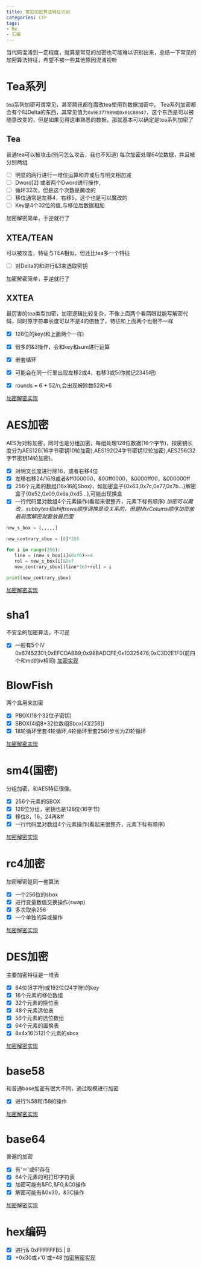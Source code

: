 ```yaml
---
title: 常见加密算法特征识别
categories: CTF
tags:
- Re
- 汇编
---
```

当代码混淆到一定程度，就算是常见的加密也可能难以识别出来，总结一下常见的加密算法特征，希望不被一些其他原因混淆视听
<!--more-->
# Tea系列
tea系列加密可谓常见，甚至腾讯都在魔改tea使用到数据加密中。
Tea系列加密都会有个叫Delta的东西，其常见值为`0x9E3779B9或0x61C88647`，这个东西是可以被随意改变的，但是如果见得这串熟悉的数据，那就基本可以确定是tea系列加密了
## Tea
普通tea可以被攻击(别问怎么攻击，我也不知道)
每次加密处理64位数据，并且被分别两组
 - [ ] 明显的两行进行一堆位运算和异或后与明文相加减
 - [ ]  Dword[2] 或者两个Dword进行操作,
 - [ ] 循环32次，但是这个次数是魔改的
 - [ ] 移位通常是左移4，右移5，这个也是可以魔改的
 - [ ] Key是4个32位的值,与移位后数据相加
 
 加密解密简单，手逆就行了
## XTEA/TEAN
可以被攻击，特征与TEA相似，但还比tea多一个特征
 - [ ] 对Delta的和进行&3来选取密钥

 加密解密简单，手逆就行了
## XXTEA
最厉害的tea类型加密，加密逻辑比较复杂，不像上面两个看两眼就能写解密代码，同时原字符串长度可以不是4的倍数了，特征和上面两个也很不一样
 - [x] 128位的key(和上面两个一样)
 - [x] 很多的&3操作，会和key和sum进行运算
 - [x] 嵌套循环
 - [x] 可能会在同一行里出现左移2或4，右移3或5(你就记2345吧)
 - [x] rounds = 6 + 52/n,会出现被除数52和+6
 
 
 [加密解密实现](/IT/re/encode_decode/#XXTEA)
# AES加密
AES为对称加密，同时也是分组加密，每组处理128位数据(16个字节)，按密钥长度分为AES128(16字节密钥10轮加密),AES192(24字节密钥12轮加密),AES256(32字节密钥14轮加密)。
 - [x] 对明文长度进行除16，或者右移4位
 - [x] 左移右移24/16/8或者&ff000000，&00ff0000，&0000ff00，&000000ff
 - [x] 256个元素的数组(16x16的Sbox)，如加密盒子{0x63,0x7c,0x77,0x7b...}解密盒子{0x52,0x09,0x6a,0xd5...},可能出现换盒
 - [x] 一行代码里对数组4个元素操作(看起来很整齐，元素下标有顺序)
_加密可以魔改，subbytes和shiftrows顺序调换是没关系的，但是MixColums顺序加密放最前面解密就要放最后面_
 ```python 逆盒算法
new_s_box = [,,,,,]

new_contrary_sbox = [0]*256

for i in range(256):
    line = (new_s_box[i]&0xf0)>>4
    rol = new_s_box[i]&0xf
    new_contrary_sbox[(line*16)+rol] = i

print(new_contrary_sbox)
```
[加密解密实现](/IT/re/encode_decode/#AES)
# sha1
不安全的加密算法，不可逆
- [x] 一般有5个IV  0x67452301;0xEFCDAB89;0x98BADCFE;0x10325476;0xC3D2E1F0(前四个和md的iv相同)
[加密实现](/IT/re/encode_decode/#SHA1)
# BlowFish
两个盒用来加密
- [x] PBOX(18个32位子密钥)
- [x] SBOX(4组8*32位数组Sbox[4][256])
- [x] 18轮循环里套4轮循环,4轮循环里套256(步长为2)轮循环

[加密解密实现](/IT/re/encode_decode/#BlowFish)
# sm4(国密)
分组加密，和AES特征很像。
- [x] 256个元素的SBOX
- [x] 128位分组，密钥也是128位(16字节)
- [x] 移位8，16，24再&ff
- [x] 一行代码里对数组4个元素操作(看起来很整齐，元素下标有顺序)

[加密解密实现](/IT/re/encode_decode/#SM4)
# rc4加密
加密解密是同一套算法
- [x] 一个256位的sbox
- [x] 进行变量数值交换操作(swap)
- [x] 多次取余256
- [x] 一个单独的异或操作

[加密解密实现](/IT/re/encode_decode/#RC4)
# DES加密
主要加密特征是一堆表
- [x] 64位(8字符)或192位(24字符)的key
- [x] 16个元素的移位数组
- [x] 32个元素的换位表
- [x] 48个元素选位表
- [x] 56个元素的选位数组
- [x] 64个元素的置换表
- [x] 8x4x16(512)个元素的sbox

[加密解密实现](/IT/re/encode_decode/#DES)
# base58
和普通base加密有很大不同，通过取模进行加密
- [x] 进行%58和/58的操作

[加密解密实现](/IT/re/encode_decode/#BASE58)
# base64
普遍的加密
- [x] 有'＝'或61存在
- [x] 64个元素的可打印字符表
- [x] 加密可能有&FC,&F0,&C0操作
- [x] 解密可能有&0x30，&3C操作

[加密解密实现](/IT/re/encode_decode/#BASE64)

# hex编码
- [x]  进行& 0xFFFFFFB5 | 8
- [x]  +0x30或+'0'或+48
[加密解密实现](/IT/re/encode_decode/#HEX)